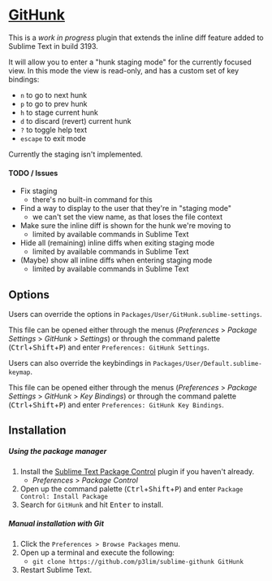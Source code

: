 # [GitHunk](//packagecontro.io/packages/GitHunk)

This is a _work in progress_ plugin that extends the inline diff feature added to Sublime Text in build 3193.

It will allow you to enter a "hunk staging mode" for the currently focused view.
In this mode the view is read-only, and has a custom set of key bindings:

- `n` to go to next hunk
- `p` to go to prev hunk
- `h` to stage current hunk
- `d` to discard (revert) current hunk
- `?` to toggle help text
- `escape` to exit mode

Currently the staging isn't implemented.

#### TODO / Issues

- Fix staging
	- there's no built-in command for this
- Find a way to display to the user that they're in "staging mode"
	- we can't set the view name, as that loses the file context
- Make sure the inline diff is shown for the hunk we're moving to
	- limited by available commands in Sublime Text
- Hide all (remaining) inline diffs when exiting staging mode
	- limited by available commands in Sublime Text
- (Maybe) show all inline diffs when entering staging mode
	- limited by available commands in Sublime Text

## Options

Users can override the options in `Packages/User/GitHunk.sublime-settings`.

This file can be opened either through the menus (_Preferences_ > _Package Settings_ > _GitHunk_ > _Settings_) or through the command palette (<kbd>Ctrl</kbd>+<kbd>Shift</kbd>+<kbd>P</kbd>) and enter `Preferences: GitHunk Settings`.

Users can also override the keybindings in `Packages/User/Default.sublime-keymap`.

This file can be opened either through the menus (_Preferences_ > _Package Settings_ > _GitHunk_ > _Key Bindings_) or through the command palette (<kbd>Ctrl</kbd>+<kbd>Shift</kbd>+<kbd>P</kbd>) and enter `Preferences: GitHunk Key Bindings`.

## Installation

##### Using the package manager

1. Install the [Sublime Text Package Control](//packagecontrol.io/installation) plugin if you haven't already.
    - _Preferences_ > _Package Control_
2. Open up the command palette (<kbd>Ctrl</kbd>+<kbd>Shift</kbd>+<kbd>P</kbd>) and enter `Package Control: Install Package`
3. Search for `GitHunk` and hit <kbd>Enter</kbd> to install.

##### Manual installation with Git

1. Click the `Preferences > Browse Packages` menu.
2. Open up a terminal and execute the following:
    - `git clone https://github.com/p3lim/sublime-githunk GitHunk`
3. Restart Sublime Text.
